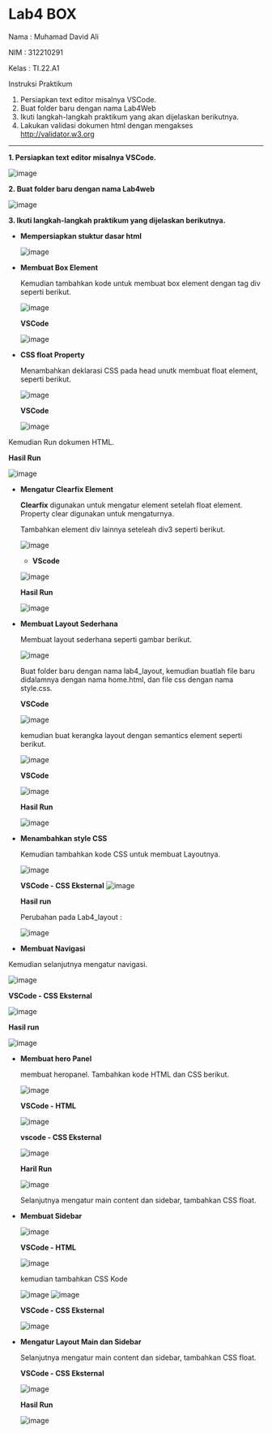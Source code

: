 # Lab4 BOX

Nama   : Muhamad David Ali

NIM    : 312210291

Kelas  : TI.22.A1


Instruksi Praktikum
1. Persiapkan text editor misalnya VSCode.
2. Buat folder baru dengan nama Lab4Web
3. Ikuti langkah-langkah praktikum yang akan dijelaskan berikutnya.
4. Lakukan validasi dokumen html dengan mengakses http://validator.w3.org

<hr>

**1. Persiapkan text editor misalnya VSCode.**

![image](https://github.com/Luxcario/Lab-4-BOX/assets/116184002/7f1011e4-574c-4b23-bc93-b463f4634796)

**2. Buat folder baru dengan nama Lab4web**

![image](https://github.com/Luxcario/Lab-4-BOX/assets/116184002/d08d7d13-cb16-44fc-ac16-ee9107bc2e00)

**3. Ikuti langkah-langkah praktikum yang dijelaskan berikutnya.**

- **Mempersiapkan stuktur dasar html**

  ![image](https://github.com/Luxcario/Lab-4-BOX/assets/116184002/3b34e4fe-de87-4846-9212-686dba92b07e)

- **Membuat Box Element**

  Kemudian tambahkan kode untuk membuat box element dengan tag div seperti berikut.

  ![image](https://github.com/Luxcario/Lab-4-BOX/assets/116184002/b46240e3-4be3-4dd7-a3ea-e6cb2747d38d)

  **VSCode**

  ![image](https://github.com/Luxcario/Lab-4-BOX/assets/116184002/625e35e6-4b1a-48a5-a363-b5cf86f080b7)

- **CSS float Property**

    Menambahkan deklarasi CSS pada head unutk membuat float element, seperti berikut.

  ![image](https://github.com/Luxcario/Lab-4-BOX/assets/116184002/7a28ffc0-4bb1-4192-a2b0-a533664e7846)

   **VSCode**
    
  ![image](https://github.com/Luxcario/Lab-4-BOX/assets/116184002/1ecc1926-c49e-42da-bc75-c8bb03757a5b)

Kemudian Run dokumen HTML.

  **Hasil Run**

  ![image](https://github.com/Luxcario/Lab-4-BOX/assets/116184002/d9732a90-9b34-4d69-ac82-081d9354a50f)

- **Mengatur Clearfix Element**

     **Clearfix** digunakan untuk mengatur element setelah float element. Property clear 
   digunakan untuk 
   mengaturnya.

   Tambahkan element div lainnya seteleah div3 seperti berikut.

   ![image](https://github.com/Luxcario/Lab-4-BOX/assets/116184002/c48940ac-e5b6-492c-9364-138f2507d76d)

   - **VScode**

   ![image](https://github.com/Luxcario/Lab-4-BOX/assets/116184002/4383910a-67e0-40b6-95af-fba618e04148)

    **Hasil Run**

   ![image](https://github.com/Luxcario/Lab-4-BOX/assets/116184002/b1dcb514-399d-4c1f-8ce5-d967186ddaba)

- **Membuat Layout Sederhana**

   Membuat layout sederhana seperti gambar berikut.

   ![image](https://github.com/Luxcario/Lab-4-BOX/assets/116184002/7c026d95-a941-4297-916b-9135efeb12e0)

  Buat folder baru dengan nama lab4_layout, kemudian buatlah file baru didalamnya dengan nama 
home.html, dan file css dengan nama style.css.

   **VSCode**

  ![image](https://github.com/Luxcario/Lab-4-BOX/assets/116184002/7941b669-5124-4278-bb96-390b0a49e884)

  kemudian buat kerangka layout dengan semantics element seperti berikut.

  ![image](https://github.com/Luxcario/Lab-4-BOX/assets/116184002/30c7988d-3cb3-433d-b469-cbad8be92586)

    **VSCode**

  ![image](https://github.com/Luxcario/Lab-4-BOX/assets/116184002/222f1aab-d56d-4dfc-8ce2-0bf962476036)

    **Hasil Run**

  ![image](https://github.com/Luxcario/Lab-4-BOX/assets/116184002/c6697fe8-7299-4d4d-a138-1dcd5796f3b3)

- **Menambahkan style CSS**

  Kemudian tambahkan kode CSS untuk membuat Layoutnya.

  ![image](https://github.com/Luxcario/Lab-4-BOX/assets/116184002/f435055f-9c1a-425d-9f0c-cc744f0ac95f)

    **VSCode - CSS Eksternal**
  ![image](https://github.com/Luxcario/Lab-4-BOX/assets/116184002/8b66eceb-4006-4369-92db-26087fc7772f)

    **Hasil run**

  Perubahan pada Lab4_layout :

  ![image](https://github.com/Luxcario/Lab-4-BOX/assets/116184002/0275764c-e57e-4997-90b5-551b341eb7e4)

- **Membuat Navigasi**

Kemudian selanjutnya mengatur navigasi.

![image](https://github.com/Luxcario/Lab-4-BOX/assets/116184002/a00c034c-6d6c-43a2-ae8e-3277dfc5d154)

  **VSCode - CSS Eksternal**

  ![image](https://github.com/Luxcario/Lab-4-BOX/assets/116184002/a04993cd-4308-48ca-b59b-65ba1f7e3161)

  **Hasil run**

  ![image](https://github.com/Luxcario/Lab-4-BOX/assets/116184002/87227015-2485-4a04-87b9-2062ecc1b0bf)

- **Membuat hero Panel**

  membuat heropanel. Tambahkan kode HTML dan CSS berikut.

  ![image](https://github.com/Luxcario/Lab-4-BOX/assets/116184002/d1581946-8275-4e00-9674-d39d3d754182)

  
  **VSCode - HTML**

  ![image](https://github.com/Luxcario/Lab-4-BOX/assets/116184002/4ce7d9ff-d65f-449b-8f0b-8a5a060bfc1f)

  **vscode - CSS Eksternal**

  ![image](https://github.com/Luxcario/Lab-4-BOX/assets/116184002/f6866734-fd0c-42b3-9ea4-25ffe7b52130)

  **Haril Run**

  ![image](https://github.com/Luxcario/Lab-4-BOX/assets/116184002/195a94c1-5070-402a-9f66-50db61a1feb1)

  Selanjutnya mengatur main content dan sidebar, tambahkan CSS float.

- **Membuat Sidebar**

  ![image](https://github.com/Luxcario/Lab-4-BOX/assets/116184002/61547582-77da-4b1c-86b7-b4db6aad8c39)

  **VSCode - HTML**

  ![image](https://github.com/Luxcario/Lab-4-BOX/assets/116184002/87c2e015-e46d-478f-91b5-d5a7a34a8a28)

  kemudian tambahkan CSS Kode

  ![image](https://github.com/Luxcario/Lab-4-BOX/assets/116184002/f5c46583-f9cd-4f51-b30a-f47d2732d949)
  ![image](https://github.com/Luxcario/Lab-4-BOX/assets/116184002/45fa1047-7bdf-4bc5-9e96-9558d492737b)


  **VSCode - CSS Eksternal**

  ![image](https://github.com/Luxcario/Lab-4-BOX/assets/116184002/f3512eb9-b7bd-4302-a19c-14b8308f9cf6)

- **Mengatur Layout Main dan Sidebar**
  
  Selanjutnya mengatur main content dan sidebar, tambahkan CSS float.

  **VSCode - CSS Eksternal**

  ![image](https://github.com/Luxcario/Lab-4-BOX/assets/116184002/209faaff-0a56-4c07-9640-8d21b3ab0925)

  **Hasil Run**

  ![image](https://github.com/Luxcario/Lab-4-BOX/assets/116184002/c6e678a4-ab02-42ef-b39e-1904fee49a11)

